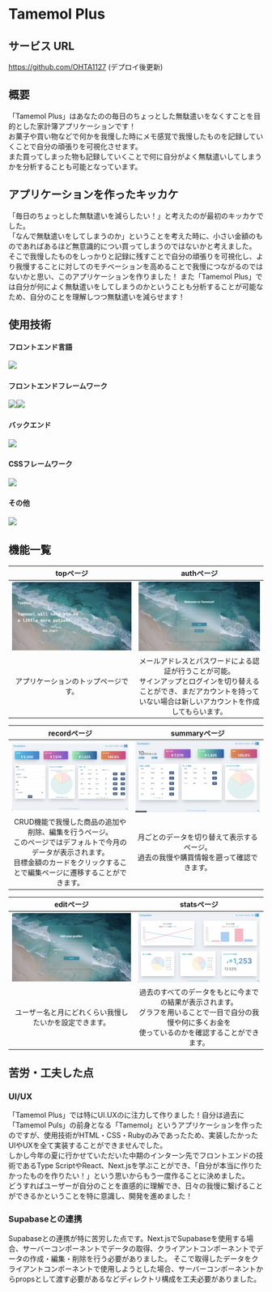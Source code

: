# Tamemol Plus

## サービス URL

https://github.com/OHTA1127 (デプロイ後更新)

## 概要

「Tamemol Plus」はあなたのの毎日のちょっとした無駄遣いをなくすことを目的とした家計簿アプリケーションです！<br>
お菓子や買い物などで何かを我慢した時にメモ感覚で我慢したものを記録していくことで自分の頑張りを可視化させます。<br>
また買ってしまった物も記録していくことで何に自分がよく無駄遣いしてしまうかを分析することも可能となっています。

## アプリケーションを作ったキッカケ

「毎日のちょっとした無駄遣いを減らしたい！」と考えたのが最初のキッカケでした。<br>
「なんで無駄遣いをしてしまうのか」ということを考えた時に、小さい金額のものであればあるほど無意識的につい買ってしまうのではないかと考えました。<br>
そこで我慢したものをしっかりと記録に残すことで自分の頑張りを可視化し、より我慢することに対してのモチベーションを高めることで我慢につながるのではないかと思い、このアプリケーションを作りました！
また「Tamemol Plus」では自分が何によく無駄遣いをしてしまうのかということも分析することが可能なため、自分のことを理解しつつ無駄遣いを減らせます！

## 使用技術
#### フロントエンド言語
<img src="https://img.shields.io/badge/-Typescript-000000.svg?logo=typescript&style=for-the-badge">

#### フロントエンドフレームワーク
<img src="https://img.shields.io/badge/-React-000000.svg?logo=react&style=for-the-badge"><img src="https://img.shields.io/badge/-Next.js-000000.svg?logo=next.js&style=for-the-badge">

#### バックエンド
<img src="https://img.shields.io/badge/-Supabase-000000.svg?logo=supabase&style=for-the-badge">

#### CSSフレームワーク
<img src="https://img.shields.io/badge/-Chakraui-000000.svg?logo=chakra-ui&style=for-the-badge">

#### その他
<img src="https://img.shields.io/badge/-chart.js-000000.svg?logo=chart.js&style=for-the-badge">

## 機能一覧

| topページ | authページ |
| :---: | :---: |
| ![Topページ](top.jpg) | ![Authページ](auth.jpg) |
| アプリケーションのトップページです。 | メールアドレスとパスワードによる認証が行うことが可能。<br>サインアップとログインを切り替えることができ、まだアカウントを持っていない場合は新しいアカウントを作成してもらいます。 |

| recordページ | summaryページ |
| :---: | :---: |
| ![Recordページ](record.jpg) | ![Summaryページ](summary.jpg) |
| CRUD機能で我慢した商品の追加や削除、編集を行うページ。<br>このページではデフォルトで今月のデータが表示されます。<br>目標金額のカードをクリックすることで編集ページに遷移することができます。| 月ごとのデータを切り替えて表示するページ。<br>過去の我慢や購買情報を遡って確認できます。 |

| editページ | statsページ |
| :---: | :---: |
| ![Editページ](edit.jpg) | ![Statsページ](stats.jpg) |
| ユーザー名と月にどれくらい我慢したいかを設定できます。 | 過去のすべてのデータをもとに今までの結果が表示されます。<br>グラフを用いることで一目で自分の我慢や何に多くお金を<br>使っているのかを確認することができます。|

## 苦労・工夫した点
### UI/UX
「Tamemol Plus」では特にUI.UXのに注力して作りました！自分は過去に「Tamemol Puls」の前身となる「Tamemol」というアプリケーションを作ったのですが、使用技術がHTML・CSS・Rubyのみであったため、実装したかったUIやUXを全て実装することができませんでした。<br>
しかし今年の夏に行かせていただいた中期のインターン先でフロントエンドの技術であるType ScriptやReact、Next.jsを学ぶことができ、「自分が本当に作りたかったものを作りたい！」という思いからもう一度作ることに決めました。<br>
どうすればユーザーが自分のことを直感的に理解でき、日々の我慢に繋げることができるかということを特に意識し、開発を進めました！

### Supabaseとの連携
Supabaseとの連携が特に苦労した点です。Next.jsでSupabaseを使用する場合、サーバーコンポーネントでデータの取得、クライアントコンポーネントでデータの作成・編集・削除を行う必要がありました。
そこで取得したデータをクライアントコンポーネントで使用しようとした場合、サーバーコンポーネントからpropsとして渡す必要があるなどディレクトリ構成を工夫必要がありました。




